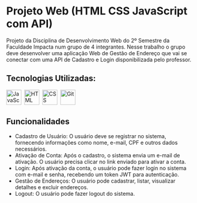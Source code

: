 # Projeto Web (HTML CSS JavaScript com API)

Projeto da Disciplina de Desenvolvimento Web do 2º Semestre da Faculdade Impacta num grupo de 4 integrantes.
Nesse trabalho o grupo deve desenvolver uma aplicação Web de Gestão de Endereço que vai se conectar com uma API de Cadastro e Login disponibilizada pelo professor.

## Tecnologias Utilizadas:
<div style="display: inline-block">
  <img alt="JavaScript" title="JavaScript" width = "40px" src="https://cdn.jsdelivr.net/gh/devicons/devicon@latest/icons/javascript/javascript-original.svg"/>&nbsp;
  <img alt="HTML" title="HTML" width="40px" src="https://cdn.jsdelivr.net/gh/devicons/devicon@latest/icons/html5/html5-original.svg"/>&nbsp;
  <img alt="CSS" title="CSS" width="40px" src="https://cdn.jsdelivr.net/gh/devicons/devicon@latest/icons/css3/css3-original.svg"/>&nbsp;
  <img alt="Git" title="Git" width="40px" src="https://cdn.jsdelivr.net/gh/devicons/devicon@latest/icons/git/git-original.svg"/>&nbsp;
</div>

## Funcionalidades
- Cadastro de Usuário: O usuário deve se registrar no sistema, fornecendo informações como nome, e-mail, CPF e outros dados necessários.
- Ativação de Conta: Após o cadastro, o sistema envia um e-mail de ativação. O usuário precisa clicar no link enviado para ativar a conta.
- Login: Após ativação da conta, o usuário pode fazer login no sistema com e-mail e senha, recebendo um token JWT para autenticação.
- Gestão de Endereços: O usuário pode cadastrar, listar, visualizar detalhes e excluir endereços.
- Logout: O usuário pode fazer logout do sistema.

